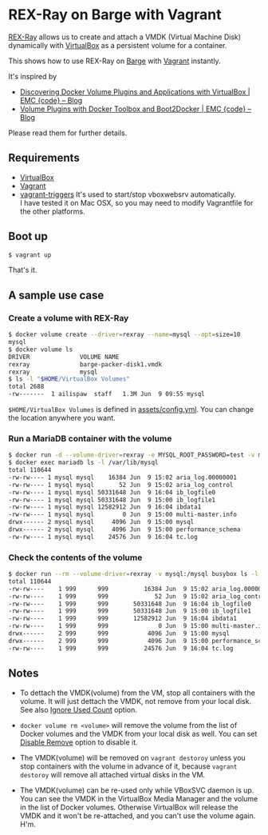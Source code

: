 # REX-Ray on Barge with Vagrant

[REX-Ray](https://github.com/emccode/rexray) allows us to create and attach a VMDK (Virtual Machine Disk) dynamically with [VirtualBox](https://www.virtualbox.org/) as a persistent volume for a container.

This shows how to use REX-Ray on [Barge](https://atlas.hashicorp.com/ailispaw/boxes/barge) with [Vagrant](https://www.vagrantup.com/) instantly.

It's inspired by
- [Discovering Docker Volume Plugins and Applications with VirtualBox | EMC {code} – Blog](https://blog.emccode.com/2016/01/06/discovering-docker-volume-plugins-and-applications-with-virtualbox/)
- [Volume Plugins with Docker Toolbox and Boot2Docker | EMC {code} – Blog](https://blog.emccode.com/2016/01/19/volume-plugins-with-docker-toolbox-and-boot2docker/)

Please read them for further details.

## Requirements

- [VirtualBox](https://www.virtualbox.org/)
- [Vagrant](https://www.vagrantup.com/)
- [vagrant-triggers](https://github.com/emyl/vagrant-triggers)
  It's used to start/stop vboxwebsrv automatically.  
  I have tested it on Mac OSX, so you may need to modify Vagrantfile for the other platforms.

## Boot up

```bash
$ vagrant up
```

That's it.

## A sample use case

### Create a volume with REX-Ray

```bash
$ docker volume create --driver=rexray --name=mysql --opt=size=10
mysql
$ docker volume ls
DRIVER              VOLUME NAME
rexray              barge-packer-disk1.vmdk
rexray              mysql
$ ls -l "$HOME/VirtualBox Volumes"
total 2688
-rw-------  1 ailispaw  staff   1.3M Jun  9 09:55 mysql
```

`$HOME/VirtualBox Volumes` is defined in [assets/config.yml](assets/config.yml). You can change the location anywhere you want.

### Run a MariaDB container with the volume

```bash
$ docker run -d --volume-driver=rexray -e MYSQL_ROOT_PASSWORD=test -v mysql:/var/lib/mysql -p 3306:3306 --name mariadb mariadb
$ docker exec mariadb ls -l /var/lib/mysql
total 110644
-rw-rw---- 1 mysql mysql    16384 Jun  9 15:02 aria_log.00000001
-rw-rw---- 1 mysql mysql       52 Jun  9 15:02 aria_log_control
-rw-rw---- 1 mysql mysql 50331648 Jun  9 16:04 ib_logfile0
-rw-rw---- 1 mysql mysql 50331648 Jun  9 15:00 ib_logfile1
-rw-rw---- 1 mysql mysql 12582912 Jun  9 16:04 ibdata1
-rw-rw---- 1 mysql mysql        0 Jun  9 15:00 multi-master.info
drwx------ 2 mysql mysql     4096 Jun  9 15:00 mysql
drwx------ 2 mysql mysql     4096 Jun  9 15:00 performance_schema
-rw-rw---- 1 mysql mysql    24576 Jun  9 16:04 tc.log
```

### Check the contents of the volume

```bash
$ docker run --rm --volume-driver=rexray -v mysql:/mysql busybox ls -l /mysql
total 110644
-rw-rw----    1 999      999          16384 Jun  9 15:02 aria_log.00000001
-rw-rw----    1 999      999             52 Jun  9 15:02 aria_log_control
-rw-rw----    1 999      999       50331648 Jun  9 16:04 ib_logfile0
-rw-rw----    1 999      999       50331648 Jun  9 15:00 ib_logfile1
-rw-rw----    1 999      999       12582912 Jun  9 16:04 ibdata1
-rw-rw----    1 999      999              0 Jun  9 15:00 multi-master.info
drwx------    2 999      999           4096 Jun  9 15:00 mysql
drwx------    2 999      999           4096 Jun  9 15:00 performance_schema
-rw-rw----    1 999      999          24576 Jun  9 16:04 tc.log
```

## Notes

- To dettach the VMDK(volume) from the VM, stop all containers with the volume. It will just dettach the VMDK, not remove from your local disk. See also [Ignore Used Count](http://rexray.readthedocs.io/en/stable/user-guide/config/#ignore-used-count) option.

- `docker volume rm <volume>` will remove the volume from the list of Docker volumes and the VMDK from your local disk as well. You can set [Disable Remove](http://rexray.readthedocs.io/en/stable/user-guide/config/#disable-remove) option to disable it.

- The VMDK(volume) will be removed on `vagrant destoroy` unless you stop containers with the volume in advance of it, because `vagrant destoroy` will remove all attached virtual disks in the VM.

- The VMDK(volume) can be re-used only while VBoxSVC daemon is up. You can see the VMDK in the VirtualBox Media Manager and the volume in the list of Docker volumes. Otherwise VirtualBox will release the VMDK and it won't be re-attached, and you can't use the volume again. H'm.
